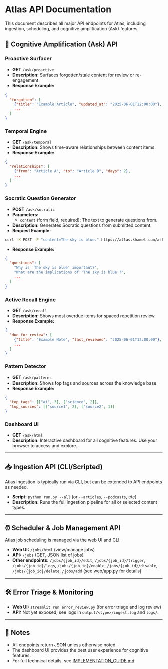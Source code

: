 # Atlas API Documentation

This document describes all major API endpoints for Atlas, including ingestion, scheduling, and cognitive amplification (Ask) features.

## 🧠 Cognitive Amplification (Ask) API

### Proactive Surfacer
- **GET** `/ask/proactive`
- **Description:** Surfaces forgotten/stale content for review or re-engagement.
- **Response Example:**
```json
{
  "forgotten": [
    {"title": "Example Article", "updated_at": "2025-06-01T12:00:00"},
    ...
  ]
}
```

### Temporal Engine
- **GET** `/ask/temporal`
- **Description:** Shows time-aware relationships between content items.
- **Response Example:**
```json
{
  "relationships": [
    {"from": "Article A", "to": "Article B", "days": 2},
    ...
  ]
}
```

### Socratic Question Generator
- **POST** `/ask/socratic`
- **Parameters:**
  - `content` (form field, required): The text to generate questions from.
- **Description:** Generates Socratic questions from submitted content.
- **Request Example:**
```bash
curl -X POST -F "content=The sky is blue." https://atlas.khamel.com/ask/socratic
```
- **Response Example:**
```json
{
  "questions": [
    "Why is 'The sky is blue' important?",
    "What are the implications of 'The sky is blue'?",
    ...
  ]
}
```

### Active Recall Engine
- **GET** `/ask/recall`
- **Description:** Shows most overdue items for spaced repetition review.
- **Response Example:**
```json
{
  "due_for_review": [
    {"title": "Example Note", "last_reviewed": "2025-06-01T12:00:00"},
    ...
  ]
}
```

### Pattern Detector
- **GET** `/ask/patterns`
- **Description:** Shows top tags and sources across the knowledge base.
- **Response Example:**
```json
{
  "top_tags": [["ai", 3], ["science", 2]],
  "top_sources": [["source1", 2], ["source2", 1]]
}
```

### Dashboard UI
- **GET** `/ask/html`
- **Description:** Interactive dashboard for all cognitive features. Use your browser to access and explore.

---

## 📥 Ingestion API (CLI/Scripted)

Atlas ingestion is typically run via CLI, but can be extended to API endpoints as needed.
- **Script:** `python run.py --all` (or `--articles`, `--podcasts`, etc)
- **Description:** Runs the full ingestion pipeline for all or selected content types.

---

## ⏰ Scheduler & Job Management API

Atlas job scheduling is managed via the web UI and CLI:
- **Web UI:** `/jobs/html` (view/manage jobs)
- **API:** `/jobs` (GET, JSON list of jobs)
- **Other endpoints:** `/jobs/{job_id}/edit`, `/jobs/{job_id}/trigger`, `/jobs/{job_id}/logs`, `/jobs/{job_id}/enable`, `/jobs/{job_id}/disable`, `/jobs/{job_id}/delete`, `/jobs/add` (see web/app.py for details)

---

## 🛠️ Error Triage & Monitoring

- **Web UI:** `streamlit run error_review.py` (for error triage and log review)
- **API:** Not yet exposed; see logs in `output/<type>/ingest.log` and `logs/`.

---

## 📝 Notes
- All endpoints return JSON unless otherwise noted.
- The dashboard UI provides the best user experience for cognitive features.
- For full technical details, see [IMPLEMENTATION_GUIDE.md](IMPLEMENTATION_GUIDE.md).